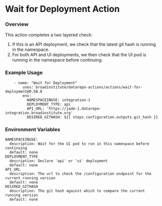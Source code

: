 # Wait for Deployment Action

### Overview

This action completes a two layered check:
1. If this is an API deployment, we check that the latest git hash is running in the namespace.
2. For both API and UI deployments, we then check that the UI pod is running in the namespace before continuing.

### Example Usage

```
    - name: "Wait for Deployment"
        uses: broadinstitute/datarepo-actions/actions/wait-for-deployment@0.58.0
        env:
          NAMESPACEINUSE: integration-1
          DEPLOYMENT_TYPE: api
          API_URL: 'https://jade-1.datarepo-integration.broadinstitute.org'
          DESIRED_GITHASH: ${{ steps.configuration.outputs.git_hash }}
```

### Environment Variables

```
NAMESPACEINUSE:
  description: Wait for the UI pod to run in this namespace before continuing
  default: none
DEPLOYMENT_TYPE
  description: Declare 'api' or 'ui' deployment
  default: none
API_URL
  description: The url to check the /configuration endpoint for the current running version
  default: none
DESIRED_GITHASH
  description: The git hash against which to compare the current running version
  default: none
```
